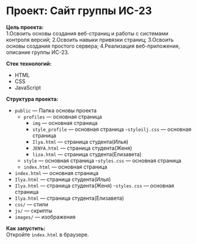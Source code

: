 # Проект: Сайт группы ИС-23

**Цель проекта:**  
1.Освоить основы создания веб-страниц и работы с системами контроля версий;
2.Освоить навыки привязки страниц;
3.Освоить основы создания простого сервера;
4.Реализация веб-приложения, описание группы ИС-23.

**Стек технологий:**  
- HTML
- CSS
- JavaScript

**Структура проекта:**  
- `public` — Папка основы проекта
  - `profiles` — основная страница
    - `img` — основная страница
    - `style_profile` — основная страница
       -`styleilj.css` — основная страница
    - `Ilya.html` — страница студента(Илья)
    - `JENYA.html` — страница студента(Женя)
    - `liza.html` — страница студента(Елизавета)
  - `style` — основная страница
    -`styles.css` — основная страница
  - `index.html` — основная страница
- `index.html` — основная страница
- `Ilya.html`  — страница студента(Илья)
- `Ilya.html`  — страница студента(Женя)
    -`styles.css` — основная страница
- `Ilya.html`  — страница студента(Елизавета)
- `css/` — стили  
- `js/` — скрипты  
- `images/` — изображения

**Как запустить:**  
Откройте `index.html` в браузере.
